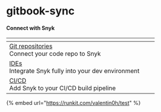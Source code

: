 # gitbook-sync

#### Connect with Snyk <a href="#explore-snyk-products" id="explore-snyk-products"></a>

<table data-view="cards"><thead><tr><th></th><th></th><th></th></tr></thead><tbody><tr><td><a href="broken-reference/">Git repositories</a><br>Connect your code repo to Snyk</td><td></td><td></td></tr><tr><td><a href="broken-reference/">IDEs</a><br>Integrate Snyk fully into your dev environment</td><td></td><td></td></tr><tr><td><a href="broken-reference/">CI/CD</a><br>Add Snyk to your CI/CD build pipeline</td><td></td><td></td></tr></tbody></table>



{% embed url="https://runkit.com/valentin0h/test" %}
